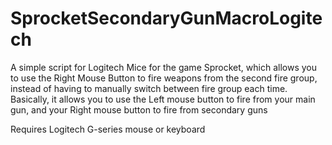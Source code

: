 # SprocketSecondaryGunMacroLogitech

A simple script for Logitech Mice for the game Sprocket, which allows you to use the Right Mouse Button to fire weapons from the second fire group, instead of having to manually switch between fire group each time. Basically, it allows you to use the Left mouse button to fire from your main gun, and your Right mouse button to fire from secondary guns

Requires Logitech G-series mouse or keyboard
